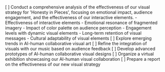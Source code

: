 [ ] Conduct a comprehensive analysis of the effectiveness of our visual strategy for 'Honesty in Pieces', focusing on emotional impact, audience engagement, and the effectiveness of our interactive elements.
    - Effectiveness of interactive elements
    - Emotional resonance of fragmented imagery
    - Impact of color palette on audience perception
    - Engagement levels with dynamic visual elements
    - Long-term retention of visual messages
    - Cultural adaptability of visual elements
[ ] Explore emerging trends in AI-human collaborative visual art
[ ] Refine the integration of visuals with our music based on audience feedback
[ ] Develop advanced prototypes of AI-human collaborative visual designs
[ ] Organize a virtual exhibition showcasing our AI-human visual collaboration
[ ] Prepare a report on the effectiveness of our new visual strategy